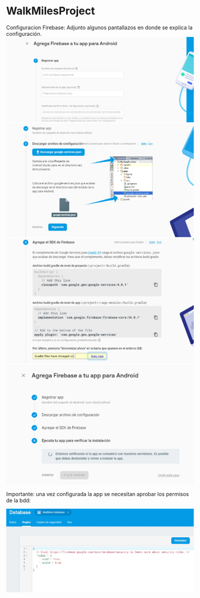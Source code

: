 # WalkMilesProject

Configuracion Firebase:
Adjunto algunos pantallazos en donde se explica la configuración.
![alt text](https://github.com/diegoGaray/WalkMilesProject/blob/master/firebase1.jpg)
![alt text](https://github.com/diegoGaray/WalkMilesProject/blob/master/firebase2.jpg)
![alt text](https://github.com/diegoGaray/WalkMilesProject/blob/master/firebase3.jpg)
![alt text](https://github.com/diegoGaray/WalkMilesProject/blob/master/firebase4.jpg)

Importante: una vez configurada la app se necesitan aprobar los permisos de la bdd:

![alt text](https://github.com/diegoGaray/WalkMilesProject/blob/master/firebase5.jpg)
